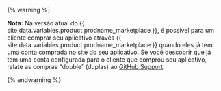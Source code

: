{% warning %}

**Nota:** Na versão atual do {{ site.data.variables.product.prodname_marketplace }}, é possível para um cliente comprar seu aplicativo através {{ site.data.variables.product.prodname_marketplace }} quando eles já tem uma conta comprada no site do seu aplicativo. Se você descobrir que já tem uma conta configurada para o cliente que comprou seu aplicativo, relate as compras "double” (duplas) ao [GitHub Support](https://github.com/contact).

{% endwarning %}
